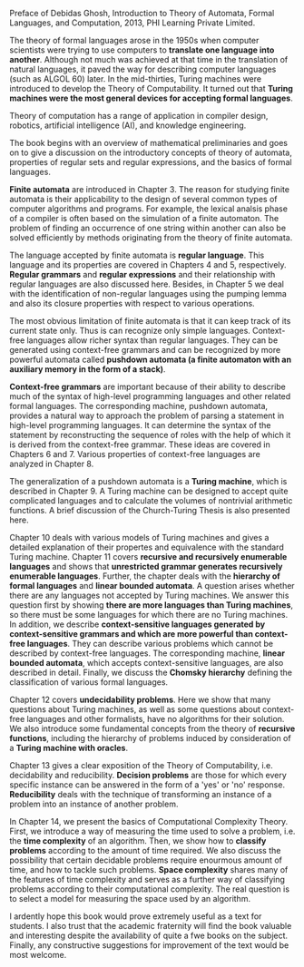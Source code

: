 Preface of Debidas Ghosh, Introduction to Theory of Automata, Formal Languages, and Computation, 2013, PHI Learning Private Limited.

The theory of formal languages arose in the 1950s when computer scientists were trying to use computers to **translate one language into another**. Although not much was achieved at that time in the translation of natural languages, it paved the way for describing computer languages (such as ALGOL 60) later. In the mid-thirties, Turing machines were introduced to develop the Theory of Computability. It turned out that **Turing machines were the most general devices for accepting formal languages**.

Theory of computation has a range of application in compiler design, robotics, artificial intelligence (AI), and knowledge engineering.

The book begins with an overview of mathematical preliminaries and goes on to give a discussion on the introductory concepts of theory of automata, properties of regular sets and regular expressions, and the basics of formal languages.

**Finite automata** are introduced in Chapter 3. The reason for studying finite automata is their applicability to the design of several common types of computer algorithms and programs. For example, the lexical analsis phase of a compiler is often based on the simulation of a finite automaton. The problem of finding an occurrence of one string within another can also be solved efficiently by methods originating from the theory of finite automata.

The language accepted by finite automata is **regular language**. This language and its properties are covered in Chapters 4 and 5, respectively. **Regular grammars** and **regular expressions** and their relationship with regular languages are also discussed here. Besides, in Chapter 5 we deal with the identification of non-regular languages using the pumping lemma and also its closure properties with respect to various operations.

The most obvious limitation of finite automata is that it can keep track of its current state only. Thus is can recognize only simple languages. Context-free languages allow richer syntax than regular languages. They can be generated using context-free grammars and can be recognized by more powerful automata called **pushdown automata (a finite automaton with an auxiliary memory in the form of a stack)**.

**Context-free grammars** are important because of their ability to describe much of the syntax of high-level programming languages and other related formal languages. The corresponding machine, pushdown automata, provides a natural way to approach the problem of parsing a statement in high-level programming languages. It can determine the syntax of the statement by reconstructing the sequence of roles with the help of which it is derived from the context-free grammar. These ideas are covered in Chapters 6 and 7. Various properties of context-free languages are analyzed in Chapter 8.

The generalization of a pushdown automata is a **Turing machine**, which is described in Chapter 9. A Turing machine can be designed to accept quite complicated languages and to calculate the volumes of nontrivial arithmetic functions. A brief discussion of the Church-Turing Thesis is also presented here.

Chapter 10 deals with various models of Turing machines and gives a detailed explanation of their propertes and equivalence with the standard Turing machine. Chapter 11 covers **recursive and recursively enumerable languages** and shows that **unrestricted grammar generates recursively enumerable languages**. Further, the chapter deals with the **hierarchy of formal languages** and **linear bounded automata**. A question arises whether there are any languages not accepted by Turing machines. We answer this question first by showing **there are more languages than Turing machines**, so there must be some languages for which there are no Turing machines. In addition, we describe **context-sensitive languages generated by context-sensitive grammars and which are more powerful than context-free languages**. They can describe various problems which cannot be described by context-free languages. The corresponding machine, **linear bounded automata**, which accepts context-sensitive languages, are also described in detail. Finally, we discuss the **Chomsky hierarchy** defining the classification of various formal languages.

Chapter 12 covers **undecidability problems**. Here we show that many questions about Turing machines, as well as some questions about context-free languages and other formalists, have no algorithms for their solution. We also introduce some fundamental concepts from the theory of **recursive functions**, including the hierarchy of problems induced by consideration of a **Turing machine with oracles**.

Chapter 13 gives a clear exposition of the Theory of Computability, i.e. decidability and reducibility. **Decision problems** are those for which every specific instance can be answered in the form of a 'yes' or 'no' response. **Reducibility** deals with the technique of transforming an instance of a problem into an instance of another problem.

In Chapter 14, we present the basics of Computational Complexity Theory. First, we introduce a way of measuring the time used to solve a problem, i.e. the **time complexity** of an algorithm. Then, we show how to **classify problems** according to the amount of time required. We also discuss the possibility that certain decidable problems require enourmous amount of time, and how to tackle such problems. **Space complexity** shares many of the features of time complexity and serves as a further way of classifying problems according to their computational complexity. The real question is to select a model for measuring the space used by an algorithm.

I ardently hope this book would prove extremely useful as a text for students. I also trust that the academic fraternity will find the book valuable and interesting despite the availability of quite a fwe books on the subject. Finally, any constructive suggestions for improvement of the text would be most welcome.